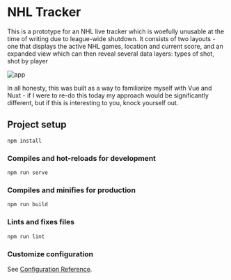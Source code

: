 # NHL Tracker

This is a prototype for an NHL live tracker which is woefully unusable at the time of writing
due to league-wide shutdown. It consists of two layouts - one that displays the active NHL games,
location and current score, and an expanded view which can then reveal several data layers: types of shot, shot by player 

![app](https://imgur.com/a/tQ2SV2U)

In all honesty, this was built as a way to familiarize myself with Vue and Nuxt - if I were to re-do this today my approach would be significantly different, but if this is interesting to you,
knock yourself out.

## Project setup
```
npm install
```

### Compiles and hot-reloads for development
```
npm run serve
```

### Compiles and minifies for production
```
npm run build
```

### Lints and fixes files
```
npm run lint
```

### Customize configuration
See [Configuration Reference](https://cli.vuejs.org/config/).
